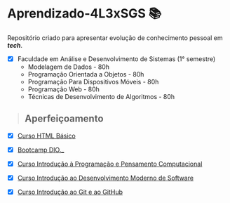 # Aprendizado-4L3xSGS 📚
Repositório criado para apresentar evolução de conhecimento pessoal em ***tech***. 

- [x] Faculdade em Análise e Desenvolvimento de Sistemas (1° semestre)
  - Modelagem de Dados - 80h
  - Programação Orientada a Objetos - 80h
  - Programação Para Dispositivos Móveis - 80h
  - Programação Web - 80h
  - Técnicas de Desenvolvimento de Algoritmos - 80h


> ## Aperfeiçoamento

- [x] [Curso HTML Básico](https://drive.proton.me/urls/1D57CGZNK0#d3yn14yYPz9n)
- [x] [Bootcamp DIO._ ](https://drive.proton.me/urls/1EES17NV3R#EKehINZ6Nzkc)
- [x] [Curso Introdução à Programação e Pensamento Computacional](https://drive.proton.me/urls/PP8NC3XR6W#YgUc7OvNwZSJ)
- [x] [Curso Introdução ao Desenvolvimento Moderno de Software](https://drive.proton.me/urls/QNSQF30RB4#NZ9X24q4BkYF)
- [x] [Curso Introdução ao Git e ao GitHub](https://drive.proton.me/urls/0GTBNMRX8R#g1A4WKPZx8ea)


